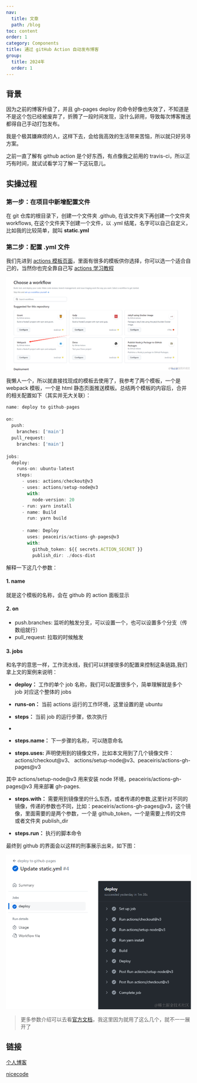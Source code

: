 ```yaml
---
nav:
  title: 文章
  path: /blog
toc: content
order: 1
category: Components
title: 通过 gitHub Action 自动发布博客
group:
  title: 2024年
  order: 1
---
```


## 背景

因为之前的博客升级了，并且 gh-pages deploy 的命令好像也失效了，不知道是不是这个包已经被废弃了，折腾了一段时间发现，没什么卵用，导致每次博客推送都得自己手动打包发布。

我是个极其嫌麻烦的人，这样下去，会给我高效的生活带来苦恼，所以就只好另寻方案。

之前一直了解有 github action 是个好东西，有点像我之前用的 travis-ci，所以正巧有时间，就试试看学习了解一下这玩意儿。

## 实操过程

### 第一步：在项目中新增配置文件

在 git 仓库的根目录下，创建一个文件夹 .github, 在该文件夹下再创建一个文件夹 workflows, 在这个文件夹下创建一个文件，以 .yml 结尾，名字可以自己自定义，比如我的比较简单，就叫 **static.yml**

### 第二步：配置 .yml 文件

我们先进到 [actions 模板页面](https://github.com/actions)，里面有很多的模板供你选择，你可以选一个适合自己的，当然你也完全靠自己写 [actions 学习教程](https://docs.github.com/en/actions/learn-github-actions)

![image.png](./imgs/githubAct_20240321-2.png)

我懒人一个，所以就直接找现成的模板去使用了，我参考了两个模板，一个是 webpack 模板，一个是 html 静态页面推送模板。总结两个模板的内容后，合并的相关配置如下（其实并无大关联）：

```javascript
name: deploy to github-pages

on:
  push:
    branches: ['main']
  pull_request:
    branches: ['main']

jobs:
  deploy:
    runs-on: ubuntu-latest
    steps:
      - uses: actions/checkout@v3
      - uses: actions/setup-node@v3
        with:
          node-version: 20
      - run: yarn install
      - name: Build
        run: yarn build

      - name: Deploy
        uses: peaceiris/actions-gh-pages@v3
        with:
          github_token: ${{ secrets.ACTION_SECRET }}
          publish_dir: ./docs-dist
```

解释一下这几个参数：

#### 1. name

就是这个模板的名称，会在 github 的 action 面板显示

#### 2. on

- push.branches: 监听的触发分支，可以设置一个，也可以设置多个分支（传数组就行）
- pull_request: 拉取的时候触发

#### 3. jobs

和名字的意思一样，工作流水线，我们可以拼接很多的配置来控制这条链路,我们拿上文的案例来说明：

- **deploy：** 工作的单个 job 名称，我们可以配置很多个，简单理解就是多个 job 对应这个整体的 jobs

- **runs-on：** 当前 actions 运行的工作环境，这里设置的是 ubuntu

- **steps：** 当前 job 的运行步骤，依次执行
-
- **steps.name：** 下一步骤的名称，可以随意命名

- **steps.uses:** 声明使用到的镜像文件，比如本文用到了几个镜像文件：actions/checkout@v3、 actions/setup-node@v3、peaceiris/actions-gh-pages@v3

其中 actions/setup-node@v3 用来安装 node 环境，peaceiris/actions-gh-pages@v3 用来部署 gh-pages.

- **steps.with：** 需要用到镜像里的什么东西，或者传递的参数,这里针对不同的镜像，传递的参数也不同，比如：peaceiris/actions-gh-pages@v3，这个镜像，里面需要的是两个参数，一个是 github_token，一个是需要上传的文件或者文件夹 publish_dir

- **steps.run：** 执行的脚本命令

最终到 github 的界面会以这样的刑事展示出来，如下图：

![image.png](./imgs/githubAction_20240321.png)

> 更多参数介绍可以去看[官方文档](https://docs.github.com/en/actions/learn-github-actions)，我这里因为就用了这么几个，就不一一展开了

## 链接

[个人博客](https://j710328466.github.io/)

[nicecode](https://nicecoders.github.io/)
